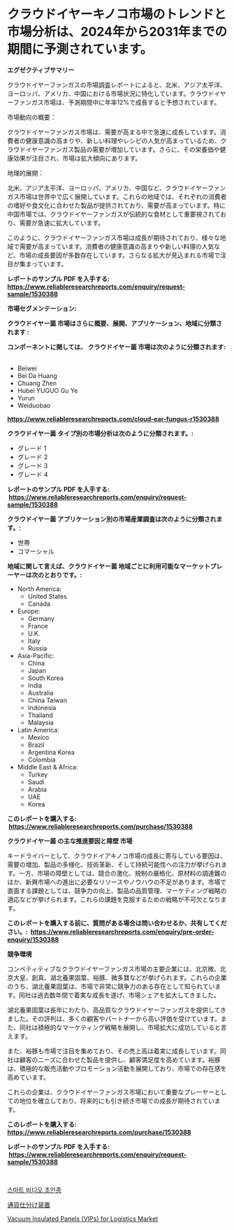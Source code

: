 <p><h1>クラウドイヤーキノコ市場のトレンドと市場分析は、2024年から2031年までの期間に予測されています。</h1></p><p><strong>エグゼクティブサマリー</strong></p>
<p><p>クラウドイヤーファンガスの市場調査レポートによると、北米、アジア太平洋、ヨーロッパ、アメリカ、中国における市場状況に特化しています。クラウドイヤーファンガス市場は、予測期間中に年率12%で成長すると予想されています。</p><p>市場動向の概要：</p><p>クラウドイヤーファンガス市場は、需要が高まる中で急速に成長しています。消費者の健康意識の高まりや、新しい料理やレシピの人気が高まっているため、クラウドイヤーファンガス製品の需要が増加しています。さらに、その栄養価や健康効果が注目され、市場は拡大傾向にあります。</p><p>地理的展開：</p><p>北米、アジア太平洋、ヨーロッパ、アメリカ、中国など、クラウドイヤーファンガス市場は世界中で広く展開しています。これらの地域では、それぞれの消費者の嗜好や食文化に合わせた製品が提供されており、需要が高まっています。特に中国市場では、クラウドイヤーファンガスが伝統的な食材として重要視されており、需要が急速に拡大しています。</p><p>このように、クラウドイヤーファンガス市場は成長が期待されており、様々な地域で需要が高まっています。消費者の健康意識の高まりや新しい料理の人気など、市場の成長要因が多数存在しています。さらなる拡大が見込まれる市場で注目が集まっています。</p></p>
<p><strong>レポートのサンプル PDF を入手する: <a href="https://www.reliableresearchreports.com/enquiry/request-sample/1530388">https://www.reliableresearchreports.com/enquiry/request-sample/1530388</a></strong></p>
<p><strong>市場セグメンテーション:</strong></p>
<p><strong> クラウドイヤー菌 市場はさらに概要、展開、アプリケーション、地域に分類されます :</strong></p>
<p><strong>コンポーネントに関しては、 クラウドイヤー菌 市場は次のように分類されます: &nbsp;</strong></p>
<p><ul><li>Beiwei</li><li>Bei Da Huang</li><li>Chuang Zhen</li><li>Hubei YUGUO Gu Ye</li><li>Yurun</li><li>Weiduobao</li></ul></p>
<p><strong><a href="https://www.reliableresearchreports.com/cloud-ear-fungus-r1530388">https://www.reliableresearchreports.com/cloud-ear-fungus-r1530388</a></strong></p>
<p><strong> クラウドイヤー菌 タイプ別の市場分析は次のように分類されます。:</strong></p>
<p><ul><li>グレード 1</li><li>グレード 2</li><li>グレード 3</li><li>グレード 4</li></ul></p>
<p><strong>レポートのサンプル PDF を入手する: &nbsp;<a href="https://www.reliableresearchreports.com/enquiry/request-sample/1530388">https://www.reliableresearchreports.com/enquiry/request-sample/1530388</a></strong></p>
<p><strong> クラウドイヤー菌 アプリケーション別の市場産業調査は次のように分類されます。:</strong></p>
<p><ul><li>世帯</li><li>コマーシャル</li></ul></p>
<p><strong>地域に関して言えば、クラウドイヤー菌 地域ごとに利用可能なマーケットプレーヤーは次のとおりです。:</strong></p>
<p><ul>
    <li>
        North America:
        <ul>
            <li>United States</li>
            <li>Canada</li>
        </ul>
    </li>
    <li>
        Europe:
        <ul>
            <li>Germany</li>
            <li>France</li>
            <li>U.K.</li>
            <li>Italy</li>
            <li>Russia</li>
        </ul>
    </li>
    <li>
        Asia-Pacific:
        <ul>
            <li>China</li>
            <li>Japan</li>
            <li>South Korea</li>
            <li>India</li>
            <li>Australia</li>
            <li>China Taiwan</li>
            <li>Indonesia</li>
            <li>Thailand</li>
            <li>Malaysia</li>
        </ul>
    </li>
    <li>
        Latin America:
        <ul>
            <li>Mexico</li>
            <li>Brazil</li>
            <li>Argentina Korea</li>
            <li>Colombia</li>
        </ul>
    </li>
    <li>
        Middle East & Africa:
        <ul>
            <li>Turkey</li>
            <li>Saudi</li>
            <li>Arabia</li>
            <li>UAE</li>
            <li>Korea</li>
        </ul>
    </li>
    </ul></p>
<p><strong>このレポートを購入する: &nbsp;<a href="https://www.reliableresearchreports.com/purchase/1530388">https://www.reliableresearchreports.com/purchase/1530388</a></strong></p>
<p><strong>クラウドイヤー菌 の主な推進要因と障壁 市場</strong></p>
<p><p>キードライバーとして、クラウドイアキノコ市場の成長に寄与している要因は、需要の増加、製品の多様化、技術革新、そして持続可能性への注力が挙げられます。一方、市場の障壁としては、競合の激化、規制の厳格化、原材料の調達難のほか、新興市場への進出に必要なリソースやノウハウの不足があります。市場で直面する課題としては、競争力の向上、製品の品質管理、マーケティング戦略の適応などが挙げられます。これらの課題を克服するための戦略が不可欠となります。</p></p>
<p><strong>このレポートを購入する前に、質問がある場合は問い合わせるか、共有してください。:&nbsp; <a href="https://www.reliableresearchreports.com/enquiry/pre-order-enquiry/1530388">https://www.reliableresearchreports.com/enquiry/pre-order-enquiry/1530388</a></strong></p>
<p><strong>競争環境</strong></p>
<p><p>コンペティティブなクラウドイヤーファンガス市場の主要企業には、北京微、北京大皇、創真、湖北養果固葉、裕豚、微多寶などが挙げられます。これらの企業のうち、湖北養果固葉は、市場で非常に競争力のある存在として知られています。同社は過去数年間で着実な成長を遂げ、市場シェアを拡大してきました。</p><p>湖北養果固葉は長年にわたり、高品質なクラウドイヤーファンガスを提供してきました。その評判は、多くの顧客やパートナーから高い評価を受けています。また、同社は積極的なマーケティング戦略を展開し、市場拡大に成功していると言えます。</p><p>また、裕豚も市場で注目を集めており、その売上高は着実に成長しています。同社は顧客のニーズに合わせた製品を提供し、顧客満足度を高めています。裕豚は、積極的な販売活動やプロモーション活動を展開しており、市場での存在感を高めています。</p><p>これらの企業は、クラウドイヤーファンガス市場において重要なプレーヤーとしての地位を確立しており、将来的にも引き続き市場での成長が期待されています。</p></p>
<p><strong>このレポートを購入する: &nbsp; <a href="https://www.reliableresearchreports.com/purchase/1530388">https://www.reliableresearchreports.com/purchase/1530388</a></strong></p>
<p><strong>レポートのサンプル PDF を入手する: &nbsp;<a href="https://www.reliableresearchreports.com/enquiry/request-sample/1530388">https://www.reliableresearchreports.com/enquiry/request-sample/1530388</a></strong><strong></strong></p>
<p>&nbsp;</p>
<p><p><a href="https://medium.com/@jadenraynor/%EC%A7%80%EB%8A%A5%ED%98%95-%EB%B9%84%EB%94%94%EC%98%A4-%EB%8F%84%EC%96%B4%EB%B2%A8-%EC%8B%9C%EC%9E%A5-%EC%A1%B0%EC%82%AC-%EB%B3%B4%EA%B3%A0%EC%84%9C-%EA%B7%B8-%EC%97%AD%EC%82%AC-%EB%B0%8F-%EC%98%88%EC%B8%A1-2031%EB%85%84%EA%B9%8C%EC%A7%80-2024%EB%85%84%EA%B9%8C%EC%A7%80-768e9efba375">스마트 비디오 초인종</a></p><p><a href="https://medium.com/@fosterfahey38/%E9%80%9A%E8%B2%A8%E4%BB%95%E5%88%86%E3%81%91%E6%A9%9F%E5%99%A8%E3%81%AE%E5%B8%82%E5%A0%B4%E3%81%AF-%E5%B8%82%E5%A0%B4%E3%82%B7%E3%82%A7%E3%82%A2-%E3%82%B5%E3%82%A4%E3%82%BA-%E3%81%8A%E3%82%88%E3%81%B32031%E5%B9%B4%E3%81%BE%E3%81%A7%E3%81%AE%E4%BA%88%E6%B8%AC%E3%81%AB%E7%84%A6%E7%82%B9%E3%82%92%E5%BD%93%E3%81%A6%E3%81%A6%E3%81%84%E3%81%BE%E3%81%99-ab82b8e298af">通貨仕分け装置</a></p><p><a href="https://changeable-paste-463.notion.site/Vacuum-Insulated-Panels-VIPs-for-Logistics-Market-Trends-and-Market-Analysis-forecasted-for-period-c3fff5fabefb4804a004dd831b82a741">Vacuum Insulated Panels (VIPs) for Logistics Market</a></p></p>